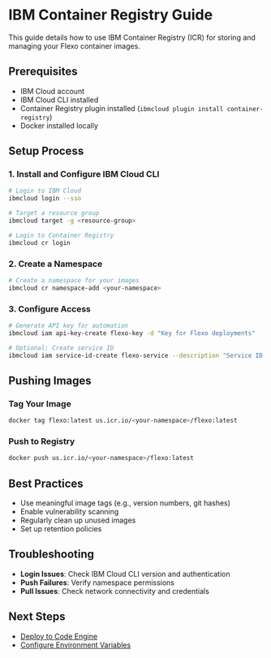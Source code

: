 # IBM Container Registry Guide

This guide details how to use IBM Container Registry (ICR) for storing and managing your Flexo container images.

## Prerequisites
- IBM Cloud account
- IBM Cloud CLI installed
- Container Registry plugin installed (`ibmcloud plugin install container-registry`)
- Docker installed locally

## Setup Process

### 1. Install and Configure IBM Cloud CLI
```bash
# Login to IBM Cloud
ibmcloud login --sso

# Target a resource group
ibmcloud target -g <resource-group>

# Login to Container Registry
ibmcloud cr login
```

### 2. Create a Namespace
```bash
# Create a namespace for your images
ibmcloud cr namespace-add <your-namespace>
```

### 3. Configure Access
```bash
# Generate API key for automation
ibmcloud iam api-key-create flexo-key -d "Key for Flexo deployments"

# Optional: Create service ID
ibmcloud iam service-id-create flexo-service --description "Service ID for Flexo"
```

## Pushing Images

### Tag Your Image
```bash
docker tag flexo:latest us.icr.io/<your-namespace>/flexo:latest
```

### Push to Registry
```bash
docker push us.icr.io/<your-namespace>/flexo:latest
```

## Best Practices
- Use meaningful image tags (e.g., version numbers, git hashes)
- Enable vulnerability scanning
- Regularly clean up unused images
- Set up retention policies

## Troubleshooting
- **Login Issues**: Check IBM Cloud CLI version and authentication
- **Push Failures**: Verify namespace permissions
- **Pull Issues**: Check network connectivity and credentials

## Next Steps
- [Deploy to Code Engine](../platforms/code-engine.md)
- [Configure Environment Variables](../../configuration/environment.md)
```
